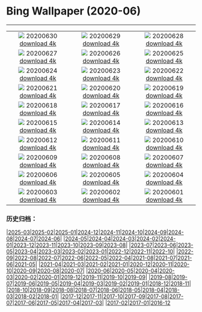 # Bing Wallpaper (2020-06)
**************
| | | |
| :----: | :----: | :----: |
| ![](https://www.bing.com/th?id=OHR.LakeMoraineVideo_ZH-CN5910090911_1920x1080.jpg) 20200630 [download 4k](https://www.bing.com/th?id=OHR.LakeMoraineVideo_ZH-CN5910090911_UHD.jpg) | ![](https://www.bing.com/th?id=OHR.BojoRiver_ZH-CN5454106636_1920x1080.jpg) 20200629 [download 4k](https://www.bing.com/th?id=OHR.BojoRiver_ZH-CN5454106636_UHD.jpg) | ![](https://www.bing.com/th?id=OHR.ArganGoats_ZH-CN5346845518_1920x1080.jpg) 20200628 [download 4k](https://www.bing.com/th?id=OHR.ArganGoats_ZH-CN5346845518_UHD.jpg) |
| ![](https://www.bing.com/th?id=OHR.FoggyCastle_ZH-CN6799694629_1920x1080.jpg) 20200627 [download 4k](https://www.bing.com/th?id=OHR.FoggyCastle_ZH-CN6799694629_UHD.jpg) | ![](https://www.bing.com/th?id=OHR.MtBaldoSantuario_ZH-CN2301293454_1920x1080.jpg) 20200626 [download 4k](https://www.bing.com/th?id=OHR.MtBaldoSantuario_ZH-CN2301293454_UHD.jpg) | ![](https://www.bing.com/th?id=OHR.AdansoniaGrandidieri_ZH-CN1154912052_1920x1080.jpg) 20200625 [download 4k](https://www.bing.com/th?id=OHR.AdansoniaGrandidieri_ZH-CN1154912052_UHD.jpg) |
| ![](https://www.bing.com/th?id=OHR.duanwu2020_ZH-CN0965379603_1920x1080.jpg) 20200624 [download 4k](https://www.bing.com/th?id=OHR.duanwu2020_ZH-CN0965379603_UHD.jpg) | ![](https://www.bing.com/th?id=OHR.RhodesIsland_ZH-CN0674840850_1920x1080.jpg) 20200623 [download 4k](https://www.bing.com/th?id=OHR.RhodesIsland_ZH-CN0674840850_UHD.jpg) | ![](https://www.bing.com/th?id=OHR.BullPoint_ZH-CN0520993795_1920x1080.jpg) 20200622 [download 4k](https://www.bing.com/th?id=OHR.BullPoint_ZH-CN0520993795_UHD.jpg) |
| ![](https://www.bing.com/th?id=OHR.SouthernSunbird_ZH-CN0426670987_1920x1080.jpg) 20200621 [download 4k](https://www.bing.com/th?id=OHR.SouthernSunbird_ZH-CN0426670987_UHD.jpg) | ![](https://www.bing.com/th?id=OHR.BeardedTamarin_ZH-CN0250190365_1920x1080.jpg) 20200620 [download 4k](https://www.bing.com/th?id=OHR.BeardedTamarin_ZH-CN0250190365_UHD.jpg) | ![](https://www.bing.com/th?id=OHR.HuntingCat_ZH-CN6596392185_1920x1080.jpg) 20200619 [download 4k](https://www.bing.com/th?id=OHR.HuntingCat_ZH-CN6596392185_UHD.jpg) |
| ![](https://www.bing.com/th?id=OHR.MidsummerEve_ZH-CN9981851207_1920x1080.jpg) 20200618 [download 4k](https://www.bing.com/th?id=OHR.MidsummerEve_ZH-CN9981851207_UHD.jpg) | ![](https://www.bing.com/th?id=OHR.JabiruStork_ZH-CN0218761234_1920x1080.jpg) 20200617 [download 4k](https://www.bing.com/th?id=OHR.JabiruStork_ZH-CN0218761234_UHD.jpg) | ![](https://www.bing.com/th?id=OHR.Havasupai_ZH-CN0016003195_1920x1080.jpg) 20200616 [download 4k](https://www.bing.com/th?id=OHR.Havasupai_ZH-CN0016003195_UHD.jpg) |
| ![](https://www.bing.com/th?id=OHR.StStephens_ZH-CN9373191410_1920x1080.jpg) 20200615 [download 4k](https://www.bing.com/th?id=OHR.StStephens_ZH-CN9373191410_UHD.jpg) | ![](https://www.bing.com/th?id=OHR.SurfSeason_ZH-CN9212464908_1920x1080.jpg) 20200614 [download 4k](https://www.bing.com/th?id=OHR.SurfSeason_ZH-CN9212464908_UHD.jpg) | ![](https://www.bing.com/th?id=OHR.WildflowersBC_ZH-CN8732388724_1920x1080.jpg) 20200613 [download 4k](https://www.bing.com/th?id=OHR.WildflowersBC_ZH-CN8732388724_UHD.jpg) |
| ![](https://www.bing.com/th?id=OHR.GrandsCausses_ZH-CN8463022683_1920x1080.jpg) 20200612 [download 4k](https://www.bing.com/th?id=OHR.GrandsCausses_ZH-CN8463022683_UHD.jpg) | ![](https://www.bing.com/th?id=OHR.SantaElena_ZH-CN8036210800_1920x1080.jpg) 20200611 [download 4k](https://www.bing.com/th?id=OHR.SantaElena_ZH-CN8036210800_UHD.jpg) | ![](https://www.bing.com/th?id=OHR.GriboyedovCanal_ZH-CN7887366015_1920x1080.jpg) 20200610 [download 4k](https://www.bing.com/th?id=OHR.GriboyedovCanal_ZH-CN7887366015_UHD.jpg) |
| ![](https://www.bing.com/th?id=OHR.WobblyBridge_ZH-CN7751845685_1920x1080.jpg) 20200609 [download 4k](https://www.bing.com/th?id=OHR.WobblyBridge_ZH-CN7751845685_UHD.jpg) | ![](https://www.bing.com/th?id=OHR.BaronLakes_ZH-CN7541190370_1920x1080.jpg) 20200608 [download 4k](https://www.bing.com/th?id=OHR.BaronLakes_ZH-CN7541190370_UHD.jpg) | ![](https://www.bing.com/th?id=OHR.LionSurfing_ZH-CN7369892268_1920x1080.jpg) 20200607 [download 4k](https://www.bing.com/th?id=OHR.LionSurfing_ZH-CN7369892268_UHD.jpg) |
| ![](https://www.bing.com/th?id=OHR.LaPertusa_ZH-CN7227946330_1920x1080.jpg) 20200606 [download 4k](https://www.bing.com/th?id=OHR.LaPertusa_ZH-CN7227946330_UHD.jpg) | ![](https://www.bing.com/th?id=OHR.WaltersWiggles_ZH-CN6928617440_1920x1080.jpg) 20200605 [download 4k](https://www.bing.com/th?id=OHR.WaltersWiggles_ZH-CN6928617440_UHD.jpg) | ![](https://www.bing.com/th?id=OHR.SynchronousFireflies_ZH-CN6323931412_1920x1080.jpg) 20200604 [download 4k](https://www.bing.com/th?id=OHR.SynchronousFireflies_ZH-CN6323931412_UHD.jpg) |
| ![](https://www.bing.com/th?id=OHR.PontFawr_ZH-CN1780190468_1920x1080.jpg) 20200603 [download 4k](https://www.bing.com/th?id=OHR.PontFawr_ZH-CN1780190468_UHD.jpg) | ![](https://www.bing.com/th?id=OHR.WhiteRimTrail_ZH-CN1574735777_1920x1080.jpg) 20200602 [download 4k](https://www.bing.com/th?id=OHR.WhiteRimTrail_ZH-CN1574735777_UHD.jpg) | ![](https://www.bing.com/th?id=OHR.JasperSunwaptaVideo_ZH-CN1403296497_1920x1080.jpg) 20200601 [download 4k](https://www.bing.com/th?id=OHR.JasperSunwaptaVideo_ZH-CN1403296497_UHD.jpg) |

### 历史归档：

|[2025-03](bing/2025-03/2025-03.md)|[2025-02](bing/2025-02/2025-02.md)|[2025-01](bing/2025-01/2025-01.md)|[2024-12](bing/2024-12/2024-12.md)|[2024-11](bing/2024-11/2024-11.md)|[2024-10](bing/2024-10/2024-10.md)|[2024-09](bing/2024-09/2024-09.md)|[2024-08](bing/2024-08/2024-08.md)|[2024-07](bing/2024-07/2024-07.md)|[2024-06](bing/2024-06/2024-06.md)|
|[2024-05](bing/2024-05/2024-05.md)|[2024-04](bing/2024-04/2024-04.md)|[2024-03](bing/2024-03/2024-03.md)|[2024-02](bing/2024-02/2024-02.md)|[2024-01](bing/2024-01/2024-01.md)|[2023-12](bing/2023-12/2023-12.md)|[2023-11](bing/2023-11/2023-11.md)|[2023-10](bing/2023-10/2023-10.md)|[2023-09](bing/2023-09/2023-09.md)|[2023-08](bing/2023-08/2023-08.md)|
|[2023-07](bing/2023-07/2023-07.md)|[2023-06](bing/2023-06/2023-06.md)|[2023-05](bing/2023-05/2023-05.md)|[2023-04](bing/2023-04/2023-04.md)|[2023-03](bing/2023-03/2023-03.md)|[2023-02](bing/2023-02/2023-02.md)|[2023-01](bing/2023-01/2023-01.md)|[2022-12](bing/2022-12/2022-12.md)|[2022-11](bing/2022-11/2022-11.md)|[2022-10](bing/2022-10/2022-10.md)|
|[2022-09](bing/2022-09/2022-09.md)|[2022-08](bing/2022-08/2022-08.md)|[2022-07](bing/2022-07/2022-07.md)|[2022-06](bing/2022-06/2022-06.md)|[2022-05](bing/2022-05/2022-05.md)|[2022-04](bing/2022-04/2022-04.md)|[2021-08](bing/2021-08/2021-08.md)|[2021-07](bing/2021-07/2021-07.md)|[2021-06](bing/2021-06/2021-06.md)|[2021-05](bing/2021-05/2021-05.md)|
|[2021-04](bing/2021-04/2021-04.md)|[2021-03](bing/2021-03/2021-03.md)|[2021-02](bing/2021-02/2021-02.md)|[2021-01](bing/2021-01/2021-01.md)|[2020-12](bing/2020-12/2020-12.md)|[2020-11](bing/2020-11/2020-11.md)|[2020-10](bing/2020-10/2020-10.md)|[2020-09](bing/2020-09/2020-09.md)|[2020-08](bing/2020-08/2020-08.md)|[2020-07](bing/2020-07/2020-07.md)|
|[2020-06](bing/2020-06/2020-06.md)|[2020-05](bing/2020-05/2020-05.md)|[2020-04](bing/2020-04/2020-04.md)|[2020-03](bing/2020-03/2020-03.md)|[2020-02](bing/2020-02/2020-02.md)|[2020-01](bing/2020-01/2020-01.md)|[2019-12](bing/2019-12/2019-12.md)|[2019-11](bing/2019-11/2019-11.md)|[2019-10](bing/2019-10/2019-10.md)|[2019-09](bing/2019-09/2019-09.md)|
|[2019-08](bing/2019-08/2019-08.md)|[2019-07](bing/2019-07/2019-07.md)|[2019-06](bing/2019-06/2019-06.md)|[2019-05](bing/2019-05/2019-05.md)|[2019-04](bing/2019-04/2019-04.md)|[2019-03](bing/2019-03/2019-03.md)|[2019-02](bing/2019-02/2019-02.md)|[2019-01](bing/2019-01/2019-01.md)|[2018-12](bing/2018-12/2018-12.md)|[2018-11](bing/2018-11/2018-11.md)|
|[2018-10](bing/2018-10/2018-10.md)|[2018-09](bing/2018-09/2018-09.md)|[2018-08](bing/2018-08/2018-08.md)|[2018-07](bing/2018-07/2018-07.md)|[2018-06](bing/2018-06/2018-06.md)|[2018-05](bing/2018-05/2018-05.md)|[2018-04](bing/2018-04/2018-04.md)|[2018-03](bing/2018-03/2018-03.md)|[2018-02](bing/2018-02/2018-02.md)|[2018-01](bing/2018-01/2018-01.md)|
|[2017-12](bing/2017-12/2017-12.md)|[2017-11](bing/2017-11/2017-11.md)|[2017-10](bing/2017-10/2017-10.md)|[2017-09](bing/2017-09/2017-09.md)|[2017-08](bing/2017-08/2017-08.md)|[2017-07](bing/2017-07/2017-07.md)|[2017-06](bing/2017-06/2017-06.md)|[2017-05](bing/2017-05/2017-05.md)|[2017-04](bing/2017-04/2017-04.md)|[2017-03](bing/2017-03/2017-03.md)|
|[2017-02](bing/2017-02/2017-02.md)|[2017-01](bing/2017-01/2017-01.md)|[2016-12](bing/2016-12/2016-12.md)